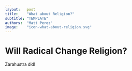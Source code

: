 ```yaml
---
layout:   post
title:    "What about Religion?"
subtitle: "TEMPLATE"
authors:  "Matt Perez"
image:    "icon-what-about-religion.svg"
---
```


<div style='display:none; '>
 <p>Will Radical change religion?</p>
</div>

<h1>Will Radical Change Religion?</h1>
 <p>Zarahustra did!</p>